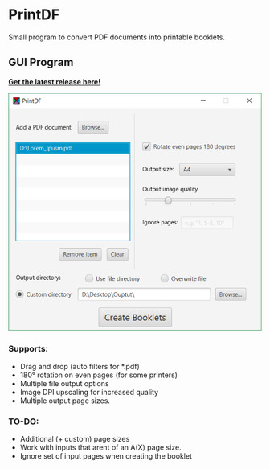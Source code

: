 # PrintDF
Small program to convert PDF documents into printable booklets.

## GUI Program
<b>[Get the latest release here!](https://github.com/Raudius/PrintDF/releases/latest)</b>

![PrintDF GUI Screenshot](Screenshot_1.png)

### Supports:
* Drag and drop (auto filters for *.pdf)
* 180° rotation on even pages (for some printers)
* Multiple file output options
* Image DPI upscaling for increased quality
* Multiple output page sizes.

### TO-DO:
* Additional (+ custom) page sizes
* Work with inputs that arent of an A(X) page size.
* Ignore set of input pages when creating the booklet
